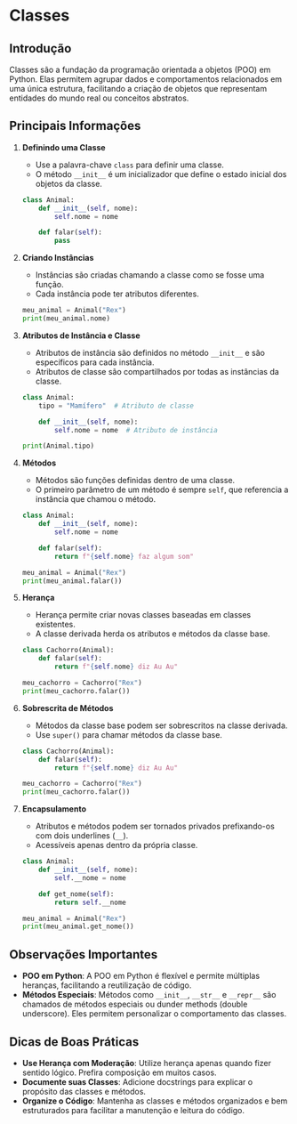 
# Classes

## Introdução

Classes são a fundação da programação orientada a objetos (POO) em Python. Elas permitem agrupar dados e comportamentos relacionados em uma única estrutura, facilitando a criação de objetos que representam entidades do mundo real ou conceitos abstratos.

## Principais Informações

1. **Definindo uma Classe**
   - Use a palavra-chave `class` para definir uma classe.
   - O método `__init__` é um inicializador que define o estado inicial dos objetos da classe.

    ```python
    class Animal:
        def __init__(self, nome):
            self.nome = nome

        def falar(self):
            pass
    ```

2. **Criando Instâncias**
   - Instâncias são criadas chamando a classe como se fosse uma função.
   - Cada instância pode ter atributos diferentes.

    ```python
    meu_animal = Animal("Rex")
    print(meu_animal.nome)
    ```

3. **Atributos de Instância e Classe**
   - Atributos de instância são definidos no método `__init__` e são específicos para cada instância.
   - Atributos de classe são compartilhados por todas as instâncias da classe.

    ```python
    class Animal:
        tipo = "Mamífero"  # Atributo de classe

        def __init__(self, nome):
            self.nome = nome  # Atributo de instância

    print(Animal.tipo)
    ```

4. **Métodos**
   - Métodos são funções definidas dentro de uma classe.
   - O primeiro parâmetro de um método é sempre `self`, que referencia a instância que chamou o método.

    ```python
    class Animal:
        def __init__(self, nome):
            self.nome = nome

        def falar(self):
            return f"{self.nome} faz algum som"

    meu_animal = Animal("Rex")
    print(meu_animal.falar())
    ```

5. **Herança**
   - Herança permite criar novas classes baseadas em classes existentes.
   - A classe derivada herda os atributos e métodos da classe base.

    ```python
    class Cachorro(Animal):
        def falar(self):
            return f"{self.nome} diz Au Au"

    meu_cachorro = Cachorro("Rex")
    print(meu_cachorro.falar())
    ```

6. **Sobrescrita de Métodos**
   - Métodos da classe base podem ser sobrescritos na classe derivada.
   - Use `super()` para chamar métodos da classe base.

    ```python
    class Cachorro(Animal):
        def falar(self):
            return f"{self.nome} diz Au Au"

    meu_cachorro = Cachorro("Rex")
    print(meu_cachorro.falar())
    ```

7. **Encapsulamento**
   - Atributos e métodos podem ser tornados privados prefixando-os com dois underlines (`__`).
   - Acessíveis apenas dentro da própria classe.

    ```python
    class Animal:
        def __init__(self, nome):
            self.__nome = nome

        def get_nome(self):
            return self.__nome

    meu_animal = Animal("Rex")
    print(meu_animal.get_nome())
    ```

## Observações Importantes

- **POO em Python**: A POO em Python é flexível e permite múltiplas heranças, facilitando a reutilização de código.
- **Métodos Especiais**: Métodos como `__init__`, `__str__` e `__repr__` são chamados de métodos especiais ou dunder methods (double underscore). Eles permitem personalizar o comportamento das classes.

## Dicas de Boas Práticas

- **Use Herança com Moderação**: Utilize herança apenas quando fizer sentido lógico. Prefira composição em muitos casos.
- **Documente suas Classes**: Adicione docstrings para explicar o propósito das classes e métodos.
- **Organize o Código**: Mantenha as classes e métodos organizados e bem estruturados para facilitar a manutenção e leitura do código.
